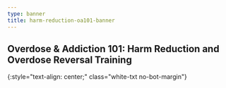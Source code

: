```yaml
---
type: banner
title: harm-reduction-oa101-banner
---
```


## Overdose & Addiction 101: Harm Reduction and Overdose Reversal Training
{:style="text-align: center;" class="white-txt no-bot-margin"}
